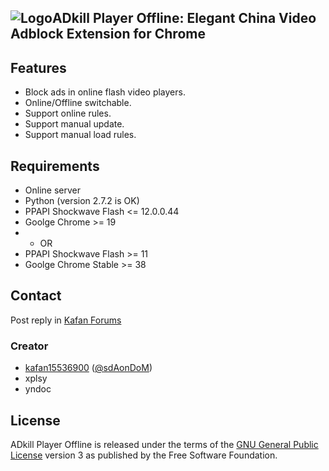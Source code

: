## ![Logo](https://raw.githubusercontent.com/kafan15536900/ADkill-Player-Offline/Dev/icon/icon32.png)ADkill Player Offline: Elegant China Video Adblock Extension for Chrome

## Features

- Block ads in online flash video players.
- Online/Offline switchable.
- Support online rules.
- Support manual update.
- Support manual load rules.

## Requirements

- Online server
- Python (version 2.7.2 is OK)
- PPAPI Shockwave Flash <= 12.0.0.44
- Goolge Chrome >= 19
- - OR
- PPAPI Shockwave Flash >= 11
- Goolge Chrome Stable >= 38

## Contact

Post reply in [Kafan Forums](http://bbs.kafan.cn/thread-1514537-1-1.html)

### Creator

- [kafan15536900](http://github.com/kafan15536900) ([@sdAonDoM](https://twitter.com/@sdAonDoM))
- xplsy
- yndoc

## License

ADkill Player Offline is released under the terms of the [GNU General Public License](http://www.gnu.org/licenses/) version 3 as published by the Free Software Foundation.
